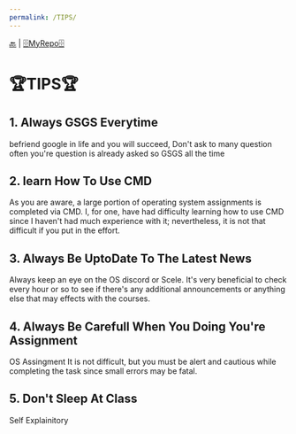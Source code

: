 ```yaml
---
permalink: /TIPS/
---
```


[🔙](https://bilhudapramana.github.io/os212/) | [🗄MyRepo🗄](https://github.com/bilhudapramana/os212) 

# 🏆TIPS🏆

## 1. Always GSGS Everytime <br>
   befriend google in life and you will succeed, Don't ask to many question often you're question is already asked so GSGS all the time

## 2. learn How To Use CMD <br>
   As you are aware, a large portion of operating system assignments is completed via CMD. I, for one, have had difficulty learning how to use CMD since I haven't had much            experience with it; nevertheless, it is not that difficult if you put in the effort.
   
## 3. Always Be UptoDate To The Latest News <br>
   Always keep an eye on the OS discord or Scele. It's very beneficial to check every hour or so to see if there's any additional announcements or anything else that may effects with the courses.
   
## 4. Always Be Carefull When You Doing You're Assignment <br>
   OS Assingment It is not difficult, but you must be alert and cautious while completing the task since small errors may be fatal.
   
## 5. Don't Sleep At Class <br>
  Self Explainitory   
